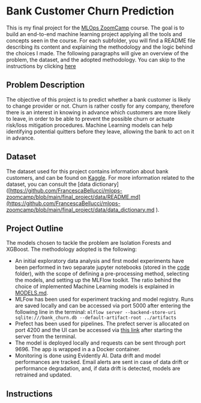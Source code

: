 # Bank Customer Churn Prediction 

This is my final project for the [MLOps ZoomCamp](https://github.com/DataTalksClub/mlops-zoomcamp/tree/main) course. The goal is to build an end-to-end machine learning project applying all the tools and concepts seen in the course. 
For each subfolder, you will find a README file describing its content and explaining the methodology and the logic behind the choices I made.
The following paragraphs will give an overview of the problem, the dataset, and the adopted methodology. You can skip to the instructions by clicking [here](#Instructions)

## Problem Description

The objective of this project is to predict whether a bank customer is likely to change provider or not. Churn is rather costly for any company, therefore there is an interest in knowing in advance which customers are more likely to leave, in order to be able to prevent the possible churn or actuate risk/loss mitigation procedures. Machine Learning models can help identifying potential quitters before they leave, allowing the bank to act on it in advance. 

## Dataset

The dataset used for this project contains information about bank customers, and can be found on [Kaggle](https://www.kaggle.com/datasets/radheshyamkollipara/bank-customer-churn). For more information related to the dataset, you can consult the [data dictionary]([https://github.com/FrancescaBellucci/mlops-zoomcamp/blob/main/final_project/data/README.md](https://github.com/FrancescaBellucci/mlops-zoomcamp/blob/main/final_project/data/data_dictionary.md ).

## Project Outline

The models chosen to tackle the problem are Isolation Forests and XGBoost. The methodology adopted is the following: 
* An initial exploratory data analysis and first model experiments have been performed in two separate jupyter notebooks (stored in the [code](https://github.com/FrancescaBellucci/mlops-zoomcamp/blob/main/final_project/code/) folder), with the scope of defining a pre-processing method, selecting the models, and setting up the MLFlow toolkit. The ratio behind the choice of implemented Machine Learning models is explained in [MODELS.md](https://github.com/FrancescaBellucci/mlops-zoomcamp/blob/main/final_project/models/MODELS.md).
* MLFow has been used for experiment tracking and model registry. Runs are saved locally and can be accessed via port 5000 after entering the following line in the terminal:
```` mlflow server --backend-store-uri sqlite:///bank_churn.db --default-artifact-root ../artifacts ````
* Prefect has been used for pipelines. The prefect server is allocated on port 4200 and the UI can be accessed via [this link](http://127.0.0.1:4200) after starting the server from the terminal.
* The model is deployed locally and requests can be sent through port 9696. The app is wrapped in a a Docker container.
* Monitoring is done using Evidently AI. Data drift and model performances are tracked. Email alerts are sent in case of data drift or performance degradation, and, if data drift is detected, models are retrained and updated.  

## Instructions




